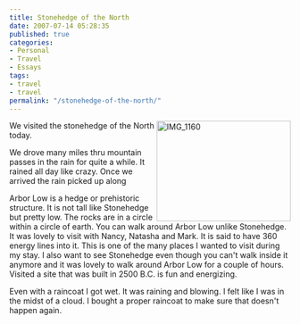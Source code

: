 ```yaml
---
title: Stonehedge of the North
date: 2007-07-14 05:28:35
published: true
categories:
- Personal
- Travel
- Essays
tags:
- travel
- travel
permalink: "/stonehedge-of-the-north/"
---
```

<p><a title="Arbor Low" href="http://www.flickr.com/photos/eaglechris/809291791/" rel="nofollow"><img src="{{ site.baseurl }}/posts/2007/07/809291791_bb7573d6a1_m.jpg" alt="IMG_1160" width="240" height="180" align="right" /></a>We visited the stonehedge of the North today.</p>
<p>We drove many miles thru mountain passes in the rain for quite a while. It rained all day like crazy. Once we arrived the rain picked up along</p>
<p>Arbor Low is a hedge or prehistoric structure. It is not tall like Stonehedge but pretty low. The rocks are in a circle within a circle of earth. You can walk around Arbor Low unlike Stonehedge. It was lovely to visit with Nancy, Natasha and Mark. It is said to have 360 energy lines into it. This is one of the many places I wanted to visit during my stay. I also want to see Stonehedge even though you can't walk inside it anymore and it was lovely to walk around Arbor Low for a couple of hours. Visited a site that was built in 2500 B.C. is fun and energizing.</p>
<p>Even with a raincoat I got wet. It was raining and blowing. I felt like I was in the midst of a cloud. I bought a proper raincoat to make sure that doesn't happen again.</p>
